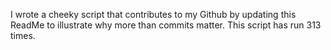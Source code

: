 I wrote a cheeky script that contributes to my Github by updating this ReadMe to illustrate why more than commits matter. This script has run 313 times.